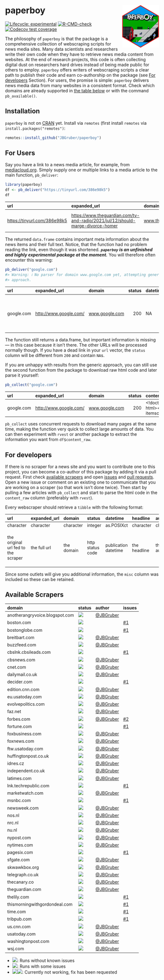 
# paperboy <img src="man/figures/logo.svg" align="right" height="139" />

<!-- badges: start -->

[![Lifecycle:
experimental](https://img.shields.io/badge/lifecycle-experimental-orange.svg)](https://lifecycle.r-lib.org/articles/stages.html#experimental)
[![R-CMD-check](https://github.com/JBGruber/paperboy/workflows/R-CMD-check/badge.svg)](https://github.com/JBGruber/paperboy/actions)
[![Codecov test
coverage](https://codecov.io/gh/JBGruber/paperboy/branch/main/graph/badge.svg)](https://codecov.io/gh/JBGruber/paperboy?branch=main)
<!-- badges: end -->

The philosophy of `paperboy` is that the package is a comprehensive
collection of webscraping scripts for news media sites. Many data
scientists and researchers write their own code when they have to
retrieve news media content from websites. At the end of research
projects, this code is often collecting digital dust on researchers hard
drives instead of being made public for others to employ. `paperboy`
offers writers of webscraping scripts a clear path to publish their code
and earn co-authorship on the package (see [For
developers](#for-developers) Section). For users, the promise is simple:
`paperboy` delivers news media data from many websites in a consistent
format. Check which domains are already supported in [the table
below](#available-scrapers) or with the command `pb_available()`.

## Installation

`paperboy` is not on [CRAN](https://CRAN.R-project.org) yet. Install via
`remotes` (first install `remotes` via `install.packages("remotes")`:

``` r
remotes::install_github("JBGruber/paperboy")
```

## For Users

Say you have a link to a news media article, for example, from
[mediacloud.org](https://mediacloud.org/). Simply supply one or multiple
links to a media article to the main function, `pb_deliver`:

``` r
library(paperboy)
df <- pb_deliver("https://tinyurl.com/386e98k5")
df
```

| url                            | expanded_url                                                                      | domain              | status | datetime            | author                                                | headline                | text                           | misc |
|:-------------------------------|:----------------------------------------------------------------------------------|:--------------------|-------:|:--------------------|:------------------------------------------------------|:------------------------|:-------------------------------|:-----|
| <https://tinyurl.com/386e98k5> | <https://www.theguardian.com/tv-and-radio/2021/jul/12/should-marge-divorce-homer> | www.theguardian.com |    200 | 2021-07-12 12:00:13 | <https://www.theguardian.com/profile/stuart-heritage> | ’A woman trapped in an… | In the Guide’s weekly Solved!… | NULL |

The returned `data.frame` contains important meta information about the
news items and their full text. Notice, that the function had no problem
reading the link, even though it was shortened. ***`paperboy` is an
unfinished and highly experimental package at the moment.*** You will
therefore often encounter this warning:

``` r
pb_deliver("google.com")
#> Warning: ℹ No parser for domain www.google.com yet, attempting generic
#> approach.
```

| url        | expanded_url             | domain         | status | datetime | author | headline | text                                         | misc |
|:-----------|:-------------------------|:---------------|-------:|:---------|:-------|:---------|:---------------------------------------------|:-----|
| google.com | <http://www.google.com/> | www.google.com |    200 | NA       | NA     | Google   | © 2023 - Ochrana soukromí - Smluvní podmínky | NULL |

The function still returns a data.frame, but important information is
missing — in this case because it isn’t there. The other URLs will be
processed normally though. If you have a dead link in your `url` vector,
the `status` column will be different from `200` and contain `NA`s.

If you are unhappy with results from the generic approach, you can still
use the second function from the package to download raw html code and
later parse it yourself:

``` r
pb_collect("google.com")
```

| url        | expanded_url             | domain         | status | content_raw                        |
|:-----------|:-------------------------|:---------------|-------:|:-----------------------------------|
| google.com | <http://www.google.com/> | www.google.com |    200 | \<!doctype html\>\<html itemscope… |

`pb_collect` uses concurrent requests to download many pages at the same
time, making the function very quick to collect large amounts of data.
You can then experiment with `rvest` or another package to extract the
information you want from `df$content_raw`.

## For developers

If there is no scraper for a news site and you want to contribute one to
this project, you can become a co-author of this package by adding it
via a pull request. First check [available
scrapers](#available-scrapers) and open
[issues](https://github.com/JBGruber/paperboy/issues) and [pull
requests](https://github.com/JBGruber/paperboy/pulls). Open a new issue
or comment on an existing one to communicate that you are working on a
scraper (so that work isn’t done twice). Then start by pulling a few
articles with `pb_collect` and start to parse the html code in the
`content_raw` column (preferably with `rvest`).

Every webscraper should retrieve a `tibble` with the following format:

| url                                 | expanded_url | domain     | status           | datetime             | headline     | author     | text          | misc                                                                      |
|:------------------------------------|:-------------|:-----------|:-----------------|:---------------------|:-------------|:-----------|:--------------|:--------------------------------------------------------------------------|
| character                           | character    | character  | integer          | as.POSIXct           | character    | character  | character     | list                                                                      |
| the original url fed to the scraper | the full url | the domain | http status code | publication datetime | the headline | the author | the full text | all other information that can be consistently found on a specific outlet |

Since some outlets will give you additional information, the `misc`
column was included so these can be retained.

## Available Scrapers

| domain                         | status                                                        | author                                    | issues                                               |
|:-------------------------------|:--------------------------------------------------------------|:------------------------------------------|:-----------------------------------------------------|
| anotherangryvoice.blogspot.com | ![](https://img.shields.io/badge/status-gold-%23ffd700.svg)   | [@JBGruber](https://github.com/JBGruber/) |                                                      |
| boston.com                     | ![](https://img.shields.io/badge/status-requested-lightgrey)  |                                           | [\#1](https://github.com/JBGruber/paperboy/issues/1) |
| bostonglobe.com                | ![](https://img.shields.io/badge/status-requested-lightgrey)  |                                           | [\#1](https://github.com/JBGruber/paperboy/issues/1) |
| breitbart.com                  | ![](https://img.shields.io/badge/status-gold-%23ffd700.svg)   | [@JBGruber](https://github.com/JBGruber/) |                                                      |
| buzzfeed.com                   | ![](https://img.shields.io/badge/status-gold-%23ffd700.svg)   | [@JBGruber](https://github.com/JBGruber/) |                                                      |
| cbslnk.cbsileads.com           | ![](https://img.shields.io/badge/status-requested-lightgrey)  |                                           | [\#1](https://github.com/JBGruber/paperboy/issues/1) |
| cbsnews.com                    | ![](https://img.shields.io/badge/status-gold-%23ffd700.svg)   | [@JBGruber](https://github.com/JBGruber/) |                                                      |
| cnet.com                       | ![](https://img.shields.io/badge/status-gold-%23ffd700.svg)   | [@JBGruber](https://github.com/JBGruber/) |                                                      |
| dailymail.co.uk                | ![](https://img.shields.io/badge/status-gold-%23ffd700.svg)   | [@JBGruber](https://github.com/JBGruber/) |                                                      |
| decider.com                    | ![](https://img.shields.io/badge/status-requested-lightgrey)  |                                           | [\#1](https://github.com/JBGruber/paperboy/issues/1) |
| edition.cnn.com                | ![](https://img.shields.io/badge/status-gold-%23ffd700.svg)   | [@JBGruber](https://github.com/JBGruber/) |                                                      |
| eu.usatoday.com                | ![](https://img.shields.io/badge/status-gold-%23ffd700.svg)   | [@JBGruber](https://github.com/JBGruber/) |                                                      |
| evolvepolitics.com             | ![](https://img.shields.io/badge/status-gold-%23ffd700.svg)   | [@JBGruber](https://github.com/JBGruber/) |                                                      |
| faz.net                        | ![](https://img.shields.io/badge/status-gold-%23ffd700.svg)   | [@JBGruber](https://github.com/JBGruber/) |                                                      |
| forbes.com                     | ![](https://img.shields.io/badge/status-silver-%23C0C0C0.svg) | [@JBGruber](https://github.com/JBGruber/) | [\#2](https://github.com/JBGruber/paperboy/issues/2) |
| fortune.com                    | ![](https://img.shields.io/badge/status-requested-lightgrey)  |                                           | [\#1](https://github.com/JBGruber/paperboy/issues/1) |
| foxbusiness.com                | ![](https://img.shields.io/badge/status-gold-%23ffd700.svg)   | [@JBGruber](https://github.com/JBGruber/) |                                                      |
| foxnews.com                    | ![](https://img.shields.io/badge/status-gold-%23ffd700.svg)   | [@JBGruber](https://github.com/JBGruber/) |                                                      |
| ftw.usatoday.com               | ![](https://img.shields.io/badge/status-gold-%23ffd700.svg)   | [@JBGruber](https://github.com/JBGruber/) |                                                      |
| huffingtonpost.co.uk           | ![](https://img.shields.io/badge/status-gold-%23ffd700.svg)   | [@JBGruber](https://github.com/JBGruber/) |                                                      |
| idnes.cz                       | ![](https://img.shields.io/badge/status-gold-%23ffd700.svg)   | [@JBGruber](https://github.com/JBGruber/) |                                                      |
| independent.co.uk              | ![](https://img.shields.io/badge/status-gold-%23ffd700.svg)   | [@JBGruber](https://github.com/JBGruber/) |                                                      |
| latimes.com                    | ![](https://img.shields.io/badge/status-gold-%23ffd700.svg)   | [@JBGruber](https://github.com/JBGruber/) |                                                      |
| lnk.techrepublic.com           | ![](https://img.shields.io/badge/status-requested-lightgrey)  |                                           | [\#1](https://github.com/JBGruber/paperboy/issues/1) |
| marketwatch.com                | ![](https://img.shields.io/badge/status-gold-%23ffd700.svg)   | [@JBGruber](https://github.com/JBGruber/) |                                                      |
| msnbc.com                      | ![](https://img.shields.io/badge/status-requested-lightgrey)  |                                           | [\#1](https://github.com/JBGruber/paperboy/issues/1) |
| newsweek.com                   | ![](https://img.shields.io/badge/status-gold-%23ffd700.svg)   | [@JBGruber](https://github.com/JBGruber/) |                                                      |
| nos.nl                         | ![](https://img.shields.io/badge/status-gold-%23ffd700.svg)   | [@JBGruber](https://github.com/JBGruber/) |                                                      |
| nrc.nl                         | ![](https://img.shields.io/badge/status-gold-%23ffd700.svg)   | [@JBGruber](https://github.com/JBGruber/) |                                                      |
| nu.nl                          | ![](https://img.shields.io/badge/status-gold-%23ffd700.svg)   | [@JBGruber](https://github.com/JBGruber/) |                                                      |
| nypost.com                     | ![](https://img.shields.io/badge/status-gold-%23ffd700.svg)   | [@JBGruber](https://github.com/JBGruber/) |                                                      |
| nytimes.com                    | ![](https://img.shields.io/badge/status-gold-%23ffd700.svg)   | [@JBGruber](https://github.com/JBGruber/) |                                                      |
| pagesix.com                    | ![](https://img.shields.io/badge/status-requested-lightgrey)  |                                           | [\#1](https://github.com/JBGruber/paperboy/issues/1) |
| sfgate.com                     | ![](https://img.shields.io/badge/status-gold-%23ffd700.svg)   | [@JBGruber](https://github.com/JBGruber/) |                                                      |
| skwawkbox.org                  | ![](https://img.shields.io/badge/status-gold-%23ffd700.svg)   | [@JBGruber](https://github.com/JBGruber/) |                                                      |
| telegraph.co.uk                | ![](https://img.shields.io/badge/status-gold-%23ffd700.svg)   | [@JBGruber](https://github.com/JBGruber/) |                                                      |
| thecanary.co                   | ![](https://img.shields.io/badge/status-gold-%23ffd700.svg)   | [@JBGruber](https://github.com/JBGruber/) |                                                      |
| theguardian.com                | ![](https://img.shields.io/badge/status-gold-%23ffd700.svg)   | [@JBGruber](https://github.com/JBGruber/) |                                                      |
| thelily.com                    | ![](https://img.shields.io/badge/status-requested-lightgrey)  |                                           | [\#1](https://github.com/JBGruber/paperboy/issues/1) |
| thismorningwithgordondeal.com  | ![](https://img.shields.io/badge/status-requested-lightgrey)  |                                           | [\#1](https://github.com/JBGruber/paperboy/issues/1) |
| time.com                       | ![](https://img.shields.io/badge/status-requested-lightgrey)  |                                           | [\#1](https://github.com/JBGruber/paperboy/issues/1) |
| tribpub.com                    | ![](https://img.shields.io/badge/status-requested-lightgrey)  |                                           | [\#1](https://github.com/JBGruber/paperboy/issues/1) |
| us.cnn.com                     | ![](https://img.shields.io/badge/status-gold-%23ffd700.svg)   | [@JBGruber](https://github.com/JBGruber/) |                                                      |
| usatoday.com                   | ![](https://img.shields.io/badge/status-gold-%23ffd700.svg)   | [@JBGruber](https://github.com/JBGruber/) |                                                      |
| washingtonpost.com             | ![](https://img.shields.io/badge/status-gold-%23ffd700.svg)   | [@JBGruber](https://github.com/JBGruber/) |                                                      |
| wsj.com                        | ![](https://img.shields.io/badge/status-gold-%23ffd700.svg)   | [@JBGruber](https://github.com/JBGruber/) |                                                      |

- ![](https://img.shields.io/badge/status-gold-%23ffd700.svg): Runs
  without known issues
- ![](https://img.shields.io/badge/status-silver-%23C0C0C0.svg): Runs
  with some issues
- ![](https://img.shields.io/badge/status-broken-%23D8634C)![](https://img.shields.io/badge/status-requested-lightgrey):
  Currently not working, fix has been requested

